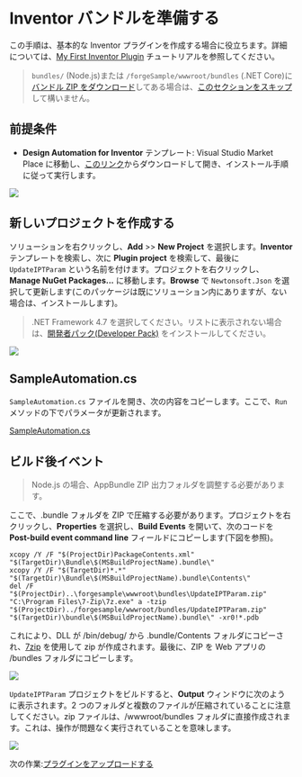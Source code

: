 # Inventor バンドルを準備する

この手順は、基本的な Inventor プラグインを作成する場合に役立ちます。詳細については、[My First Inventor Plugin](https://knowledge.autodesk.com/support/inventor-products/learn-explore/caas/simplecontent/content/my-first-inventor-plug-overview.html) チュートリアルを参照してください。

> `bundles/` (Node.js)または `/forgeSample/wwwroot/bundles` (.NET Core)に[バンドル ZIP をダウンロード](https://github.com/Autodesk-Forge/learn.forge.designautomation/raw/master/forgesample/wwwroot/bundles/UpdateIPTParam.zip)してある場合は、[このセクションをスキップ](/ja-JP/designautomation/appbundle/common.md)して構いません。

## 前提条件

- **Design Automation for Inventor** テンプレート: Visual Studio Market Place に移動し、[このリンク](https://marketplace.visualstudio.com/items?itemName=Autodesk.DesignAutomation)からダウンロードして開き、インストール手順に従って実行します。

![](_media/designautomation/inventor/da4inventor_template.png)

## 新しいプロジェクトを作成する

ソリューションを右クリックし、**Add** >> **New Project** を選択します。**Inventor** テンプレートを検索し、次に **Plugin project** を検索して、最後に `UpdateIPTParam` という名前を付けます。プロジェクトを右クリックし、**Manage NuGet Packages...** に移動します。**Browse** で `Newtonsoft.Json` を選択して更新します(このパッケージは既にソリューション内にありますが、ない場合は、インストールします)。

> .NET Framework 4.7 を選択してください。リストに表示されない場合は、[開発者パック(Developer Pack)](https://dotnet.microsoft.com/download/dotnet-framework/net47) をインストールしてください。

![](_media/designautomation/inventor/new_project.gif)

## SampleAutomation.cs

`SampleAutomation.cs` ファイルを開き、次の内容をコピーします。ここで、`Run` メソッドの下でパラメータが更新されます。

[SampleAutomation.cs](_snippets/modifymodels/engines/inventor/SampleAutomation.cs ':include :type=code csharp')

## ビルド後イベント

> Node.js の場合、AppBundle ZIP 出力フォルダを調整する必要があります。

ここで、.bundle フォルダを ZIP で圧縮する必要があります。プロジェクトを右クリックし、**Properties** を選択し、**Build Events** を開いて、次のコードを **Post-build event command line** フィールドにコピーします(下図を参照)。

```
xcopy /Y /F "$(ProjectDir)PackageContents.xml" "$(TargetDir)\Bundle\$(MSBuildProjectName).bundle\"
xcopy /Y /F "$(TargetDir)*.*" "$(TargetDir)\Bundle\$(MSBuildProjectName).bundle\Contents\"
del /F "$(ProjectDir)..\forgesample\wwwroot\bundles\UpdateIPTParam.zip"
"C:\Program Files\7-Zip\7z.exe" a -tzip "$(ProjectDir)../forgesample/wwwroot/bundles/UpdateIPTParam.zip" "$(TargetDir)\bundle\$(MSBuildProjectName).bundle\" -xr0!*.pdb
```

これにより、DLL が /bin/debug/ から .bundle/Contents フォルダにコピーされ、[7zip](https://www.7-zip.org/) を使用して zip が作成されます。最後に、ZIP を Web アプリの /bundles フォルダにコピーします。

![](_media/designautomation/inventor/post_build.png)

`UpdateIPTParam` プロジェクトをビルドすると、**Output** ウィンドウに次のように表示されます。2 つのフォルダと複数のファイルが圧縮されていることに注意してください。zip ファイルは、/wwwroot/bundles フォルダに直接作成されます。これは、操作が問題なく実行されていることを意味します。

![](_media/designautomation/inventor/build_output.png)

次の作業:[プラグインをアップロードする](/ja-JP/designautomation/appbundle/common)